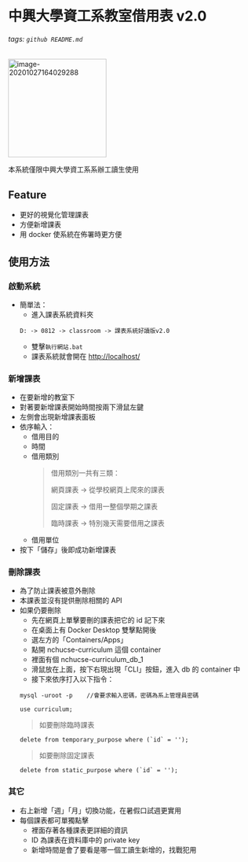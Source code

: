 中興大學資工系教室借用表 v2.0
===
###### tags: `github README.md`

<img src="https://i.imgur.com/hRdt4iV.png" alt="image-20201027164029288" width="200" />

本系統僅限中興大學資工系系辦工讀生使用

## Feature
* 更好的視覺化管理課表
* 方便新增課表
* 用 docker 使系統在佈署時更方便

## 使用方法
### 啟動系統
* 簡單法：
    * 進入課表系統資料夾
    ```
    D: -> 0812 -> classroom -> 課表系統好讀版v2.0
    ```
    * 雙擊`執行網站.bat`
    * 課表系統就會開在 [http://localhost/](http://localhost/)
<!-- * 指令法：
    * 打開 cmd 後 cd 至課表資料夾
    ```
    cd D:\0812\classroom\課表系統好讀版v2.0
    ```
    * 啟動 docker-compose
    ```
    docker-compose up -d
    ```
    * 課表系統就會開在 [http://localhost/](http://localhost/)
* docker 桌面法：
    * 在桌面上有 Docker Desktop 雙擊點開後
    * 選左方的「Containers/Apps」
    * nchucse-curriculum 這個 container 按下右方三角形「Start」鍵
    * 課表系統就會開在 [http://localhost/](http://localhost/) -->
### 新增課表
* 在要新增的教室下
* 對著要新增課表開始時間按兩下滑鼠左鍵
* 左側會出現新增課表面板
* 依序輸入：
    * 借用目的
    * 時間
    * 借用類別
        > 借用類別一共有三類：
        > 
        > 網頁課表 -> 從學校網頁上爬來的課表
        > 
        > 固定課表 -> 借用一整個學期之課表
        > 
        > 臨時課表 -> 特別幾天需要借用之課表
    * 借用單位
* 按下「儲存」後即成功新增課表
### 刪除課表
* 為了防止課表被意外刪除
* 本課表並沒有提供刪除相關的 API
* 如果仍要刪除
    * 先在網頁上單擊要刪的課表把它的 id 記下來
    * 在桌面上有 Docker Desktop 雙擊點開後
    * 選左方的「Containers/Apps」
    * 點開 nchucse-curriculum 這個 container
    * 裡面有個 nchucse-curriculum_db_1
    * 滑鼠放在上面，按下右現出現「CLI」按鈕，進入 db 的 container 中
    * 接下來依序打入以下指令：
    ```
    mysql -uroot -p    //會要求輸入密碼，密碼為系上管理員密碼
    ```
    ```
    use curriculum;
    ```
    > 如要刪除臨時課表
    ```
    delete from temporary_purpose where (`id` = '');
    ```
    > 如要刪除固定課表
    ```
    delete from static_purpose where (`id` = '');
    ```
### 其它
* 右上新增「週」「月」切換功能，在暑假口試週更實用
* 每個課表都可單獨點擊
    * 裡面存著各種課表更詳細的資訊
    * ID 為課表在資料庫中的 private key
    * 新增時間是會了要看是哪一個工讀生新增的，找戰犯用